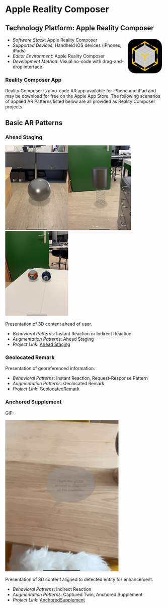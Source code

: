 # Apple Reality Composer

## Technology Platform: Apple Reality Composer

<img src="image/README/1725449032023.png" width="120" align="right">

- _Software Stack_: Apple Reality Composer
- _Supported Devices_: Handheld iOS devices (iPhones, iPads)
- _Editor Environment_: Apple Reality Composer
- _Development Method_: Visual no-code with drag-and-drop interface

### Reality Composer App

Reality Composer is a no-code AR app available for iPhone and iPad and may be download for free on the Apple App Store. The following scenarios of applied AR Patterns listed below are all provided as Reality Composer projects.

## Basic AR Patterns

### Ahead Staging

![1725881155863](image/README/1725881155863.png)![1725881237738](image/README/1725881237738.png)![1725881250494](image/README/1725881250494.png)

Presentation of 3D content ahead of user.

* _Behavioral Patterns_: Instant Reaction or Indirect Reaction
* _Augmentation Patterns_: Ahead Staging
* _Project Link_: [Ahead Staging ](AheadStaging)


### Geolocated Remark

Presentation of georeferenced information.

* _Behavioral Patterns_: Instant Reaction, Request-Response Pattern
* _Augmentation Patterns_: Geolocated Remark
* _Project Link_: [GeolocatedRemark](GeolocatedRemark)

### Anchored Supplement

GIF:

![1725977866268](image/README/1725977866268.png)

Presentation of 3D content aligned to detected entity for enhancement.

* _Behavioral Patterns_: Indirect Reaction
* _Augmentation Patterns_: Captured Twin, Anchored Supplement 
* _Project Link_: [AnchoredSupplement](AnchoredSupplement)
